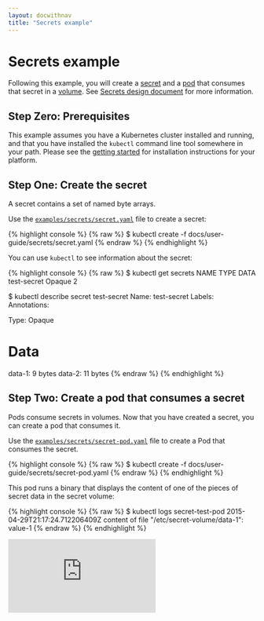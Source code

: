 ```yaml
---
layout: docwithnav
title: "Secrets example"
---
```

<!-- BEGIN MUNGE: UNVERSIONED_WARNING -->


<!-- END MUNGE: UNVERSIONED_WARNING -->

# Secrets example

Following this example, you will create a [secret](../secrets.html) and a [pod](../pods.html) that consumes that secret in a [volume](../volumes.html). See [Secrets design document](../../design/secrets.html) for more information.

## Step Zero: Prerequisites

This example assumes you have a Kubernetes cluster installed and running, and that you have
installed the `kubectl` command line tool somewhere in your path. Please see the [getting
started](../../../docs/getting-started-guides/) for installation instructions for your platform.

## Step One: Create the secret

A secret contains a set of named byte arrays.

Use the [`examples/secrets/secret.yaml`](secret.yaml) file to create a secret:

{% highlight console %}
{% raw %}
$ kubectl create -f docs/user-guide/secrets/secret.yaml
{% endraw %}
{% endhighlight %}

You can use `kubectl` to see information about the secret:

{% highlight console %}
{% raw %}
$ kubectl get secrets
NAME          TYPE      DATA
test-secret   Opaque    2

$ kubectl describe secret test-secret
Name:          test-secret
Labels:        <none>
Annotations:   <none>

Type:   Opaque

Data
====
data-1: 9 bytes
data-2: 11 bytes
{% endraw %}
{% endhighlight %}

## Step Two: Create a pod that consumes a secret

Pods consume secrets in volumes.  Now that you have created a secret, you can create a pod that
consumes it.

Use the [`examples/secrets/secret-pod.yaml`](secret-pod.yaml) file to create a Pod that consumes the secret.

{% highlight console %}
{% raw %}
$ kubectl create -f docs/user-guide/secrets/secret-pod.yaml
{% endraw %}
{% endhighlight %}

This pod runs a binary that displays the content of one of the pieces of secret data in the secret
volume:

{% highlight console %}
{% raw %}
$ kubectl logs secret-test-pod
2015-04-29T21:17:24.712206409Z content of file "/etc/secret-volume/data-1": value-1
{% endraw %}
{% endhighlight %}




<!-- BEGIN MUNGE: IS_VERSIONED -->
<!-- TAG IS_VERSIONED -->
<!-- END MUNGE: IS_VERSIONED -->


<!-- BEGIN MUNGE: GENERATED_ANALYTICS -->
[![Analytics](https://kubernetes-site.appspot.com/UA-36037335-10/GitHub/docs/user-guide/secrets/README.md?pixel)]()
<!-- END MUNGE: GENERATED_ANALYTICS -->

